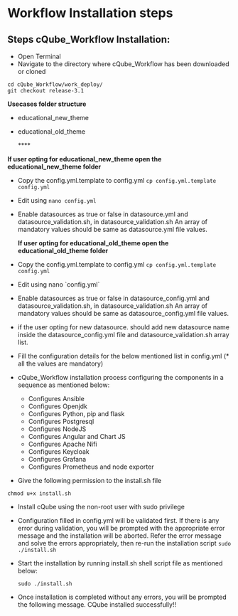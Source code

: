 # Workflow Installation steps



## Steps cQube\_Workflow Installation:

* Open Terminal
* Navigate to the directory where cQube\_Workflow has been downloaded or cloned

```text
cd cQube_Workflow/work_deploy/
git checkout release-3.1
```

**Usecases folder structure**

* educational\_new\_theme
* educational\_old\_theme

  \*\*\*\*

**If user opting for educational\_new\_theme open the educational\_new\_theme folder**

* Copy the config.yml.template to config.yml `cp config.yml.template config.yml`
* Edit using `nano config.yml`
* Enable datasources as true or false in datasource.yml and datasource\_validation.sh, in datasource\_validation.sh  An array of mandatory values should be same as datasource.yml file values. 

  **If user opting for educational\_old\_theme open the educational\_old\_theme folder**

* Copy the config.yml.template to config.yml `cp config.yml.template config.yml`
* Edit using nano \`config.yml\`
* Enable datasources as true or false in datasource\_config.yml and datasource\_validation.sh, in datasource\_validation.sh  An array of mandatory values should be same as datasource\_config.yml file values.
* if the user opting for new datasource.  should add new datasource name inside the datasource\_config.yml file and datasource\_validation.sh array list.
* Fill the configuration details for the below mentioned list in config.yml \(\* all the values are mandatory\)
* cQube\_Workflow installation process configuring the components in a sequence as mentioned below:
  * Configures Ansible
  * Configures Openjdk
  * Configures Python, pip and flask
  * Configures Postgresql
  * Configures NodeJS
  * Configures Angular and Chart JS
  * Configures Apache Nifi
  * Configures Keycloak
  * Configures Grafana
  * Configures Prometheus and node exporter
* Give the following permission to the install.sh file

```text
chmod u+x install.sh
```

* Install cQube using the non-root user with sudo privilege
* Configuration filled in config.yml will be validated first. If there is any error during validation, you will be prompted with the appropriate error message and the installation will be aborted. Refer the error message and solve the errors appropriately, then re-run the installation script `sudo ./install.sh`
* Start the installation by running install.sh shell script file as mentioned below:

  ```text
  sudo ./install.sh
  ```

* Once installation is completed without any errors, you will be prompted the following message. CQube installed successfully!!

